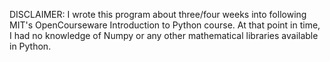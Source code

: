 DISCLAIMER: 
I wrote this program about three/four weeks into following MIT's OpenCourseware Introduction to Python course. 
At that point in time, I had no knowledge of Numpy or any other mathematical libraries available in Python.
